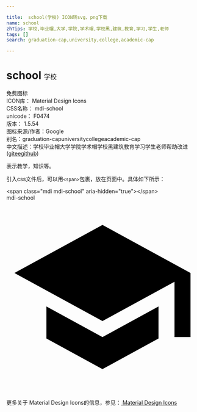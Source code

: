 ```yaml
---

title:  school(学校) ICON转svg、png下载
name: school
zhTips: 学校,毕业帽,大学,学院,学术帽,学校黑,建筑,教育,学习,学生,老师
tags: []
search: graduation-cap,university,college,academic-cap

---
```


# school  <small style="font-size: 60%;font-weight: 100">学校</small>


<div class="detail-page">
<p>
<span><span class="badge-success badge">免费图标</span> </span>
<br/>
<span>
ICON库：
<span class="badge-secondary badge">Material Design Icons</span> 
</span>
<br/>
<span>
CSS名称：
<span class="badge-secondary badge">mdi-school</span> 
</span>
<br/>
<span>
unicode：
<span class="badge-secondary badge">F0474</span> 
<copy-btn content='F0474' btn-title=""></copy-btn>
<copy-btn :content='String.fromCodePoint(parseInt("F0474", 16))' btn-title="复制U"></copy-btn>
</span>
<br/>
<span>
版本：
<span class="badge-secondary badge">1.5.54</span> 
</span>
<br/>
<span>图标来源/作者：<span class="badge-light badge">Google</span></span> 
<br/>
<span>别名：<span class="badge-light badge">graduation-cap</span><span class="badge-light badge">university</span><span class="badge-light badge">college</span><span class="badge-light badge">academic-cap</span></span><br/><span class="zh-detail">中文描述：<span class="badge-primary badge">学校</span><span class="badge-primary badge">毕业帽</span><span class="badge-primary badge">大学</span><span class="badge-primary badge">学院</span><span class="badge-primary badge">学术帽</span><span class="badge-primary badge">学校黑</span><span class="badge-primary badge">建筑</span><span class="badge-primary badge">教育</span><span class="badge-primary badge">学习</span><span class="badge-primary badge">学生</span><span class="badge-primary badge">老师</span><span class="help-link"><span>帮助改进</span>(<a href="https://gitee.com/liuwave/icon-helper/edit/master/json/material/school.json" target="_blank" rel="noopener noreferrer">gitee</a><a href="https://github.com/liuwave/icon-helper/edit/master/json/material/school.json" target="_blank" rel="noopener noreferrer">github</a></span>)</span><br/>
</p>
</div><div class="description description alert alert-light">表示教学，知识等。</div>
<div class="alert alert-dark">
  <i class="mdi mdi-school mdi-48px"></i>
  <i class="mdi mdi-school mdi-36px"></i>
  <i class="mdi mdi-school mdi-24px"></i>
  <i class="mdi mdi-school mdi-18px"></i>
</div>
<div>
  <p>引入css文件后，可以用<code>&lt;span&gt;</code>包裹，放在页面中。具体如下所示：    
  </p>
  <div class="alert alert-primary" style="font-size: 14px">
    &lt;span class="mdi mdi-school" aria-hidden="true"&gt;&lt;/span&gt;
    <copy-btn content='<span class="mdi mdi-school" aria-hidden="true"></span>'></copy-btn>
  </div>
  <div class="alert alert-secondary">
    <i class="mdi mdi-school"
    style="font-size: 24px"
    aria-hidden="true"></i> mdi-school
    <copy-btn content="mdi-school" btn-title="复制图标名称"></copy-btn>
  </div>
</div>
<div id="svg" class="svg-wrap">
<svg xmlns="http://www.w3.org/2000/svg" viewBox="0 0 24 24"><path d="M12,3L1,9L12,15L21,10.09V17H23V9M5,13.18V17.18L12,21L19,17.18V13.18L12,17L5,13.18Z" /></svg>
</div>
<detail full-name='mdi-school'></detail>
    
<div><p>更多关于 Material Design Icons的信息，参见：<a target="_blank" href="https://iconhelper.cn/material.html"> Material Design Icons</a>
</p></div>
